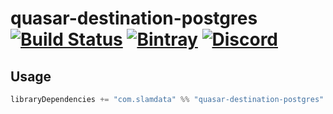 # quasar-destination-postgres [![Build Status](https://travis-ci.org/slamdata/quasar-destination-postgres.svg?branch=master)](https://travis-ci.org/slamdata/quasar-destination-postgres) [![Bintray](https://img.shields.io/bintray/v/slamdata-inc/maven-public/quasar-destination-postgres.svg)](https://bintray.com/slamdata-inc/maven-public/quasar-destination-postgres) [![Discord](https://img.shields.io/discord/373302030460125185.svg?logo=discord)](https://discord.gg/QNjwCg6)

## Usage

```sbt
libraryDependencies += "com.slamdata" %% "quasar-destination-postgres" % <version>
```
